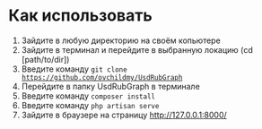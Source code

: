 <h1>Как использовать</h1>

1. Зайдите в любую директорию на своём копьютере
2. Зайдите в терминал и перейдите в выбранную локацию (cd [path/to/dir])
3. Введите команду <code>git clone https://github.com/ovchildmy/UsdRubGraph</code>
4. Перейдите в папку UsdRubGraph в терминале
5. Введите команду <code>composer install</code>
6. Введите команду <code>php artisan serve</code>
7. Зайдите в браузере на страницу http://127.0.0.1:8000/
